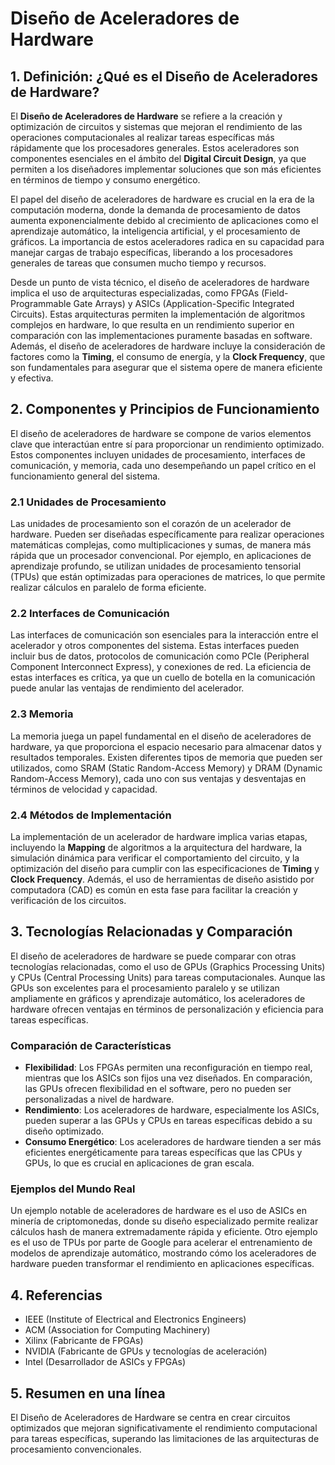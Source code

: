 # Diseño de Aceleradores de Hardware

## 1. Definición: ¿Qué es el **Diseño de Aceleradores de Hardware**?
El **Diseño de Aceleradores de Hardware** se refiere a la creación y optimización de circuitos y sistemas que mejoran el rendimiento de las operaciones computacionales al realizar tareas específicas más rápidamente que los procesadores generales. Estos aceleradores son componentes esenciales en el ámbito del **Digital Circuit Design**, ya que permiten a los diseñadores implementar soluciones que son más eficientes en términos de tiempo y consumo energético. 

El papel del diseño de aceleradores de hardware es crucial en la era de la computación moderna, donde la demanda de procesamiento de datos aumenta exponencialmente debido al crecimiento de aplicaciones como el aprendizaje automático, la inteligencia artificial, y el procesamiento de gráficos. La importancia de estos aceleradores radica en su capacidad para manejar cargas de trabajo específicas, liberando a los procesadores generales de tareas que consumen mucho tiempo y recursos.

Desde un punto de vista técnico, el diseño de aceleradores de hardware implica el uso de arquitecturas especializadas, como FPGAs (Field-Programmable Gate Arrays) y ASICs (Application-Specific Integrated Circuits). Estas arquitecturas permiten la implementación de algoritmos complejos en hardware, lo que resulta en un rendimiento superior en comparación con las implementaciones puramente basadas en software. Además, el diseño de aceleradores de hardware incluye la consideración de factores como la **Timing**, el consumo de energía, y la **Clock Frequency**, que son fundamentales para asegurar que el sistema opere de manera eficiente y efectiva.

## 2. Componentes y Principios de Funcionamiento
El diseño de aceleradores de hardware se compone de varios elementos clave que interactúan entre sí para proporcionar un rendimiento optimizado. Estos componentes incluyen unidades de procesamiento, interfaces de comunicación, y memoria, cada uno desempeñando un papel crítico en el funcionamiento general del sistema.

### 2.1 Unidades de Procesamiento
Las unidades de procesamiento son el corazón de un acelerador de hardware. Pueden ser diseñadas específicamente para realizar operaciones matemáticas complejas, como multiplicaciones y sumas, de manera más rápida que un procesador convencional. Por ejemplo, en aplicaciones de aprendizaje profundo, se utilizan unidades de procesamiento tensorial (TPUs) que están optimizadas para operaciones de matrices, lo que permite realizar cálculos en paralelo de forma eficiente.

### 2.2 Interfaces de Comunicación
Las interfaces de comunicación son esenciales para la interacción entre el acelerador y otros componentes del sistema. Estas interfaces pueden incluir bus de datos, protocolos de comunicación como PCIe (Peripheral Component Interconnect Express), y conexiones de red. La eficiencia de estas interfaces es crítica, ya que un cuello de botella en la comunicación puede anular las ventajas de rendimiento del acelerador.

### 2.3 Memoria
La memoria juega un papel fundamental en el diseño de aceleradores de hardware, ya que proporciona el espacio necesario para almacenar datos y resultados temporales. Existen diferentes tipos de memoria que pueden ser utilizados, como SRAM (Static Random-Access Memory) y DRAM (Dynamic Random-Access Memory), cada uno con sus ventajas y desventajas en términos de velocidad y capacidad.

### 2.4 Métodos de Implementación
La implementación de un acelerador de hardware implica varias etapas, incluyendo la **Mapping** de algoritmos a la arquitectura del hardware, la simulación dinámica para verificar el comportamiento del circuito, y la optimización del diseño para cumplir con las especificaciones de **Timing** y **Clock Frequency**. Además, el uso de herramientas de diseño asistido por computadora (CAD) es común en esta fase para facilitar la creación y verificación de los circuitos.

## 3. Tecnologías Relacionadas y Comparación
El diseño de aceleradores de hardware se puede comparar con otras tecnologías relacionadas, como el uso de GPUs (Graphics Processing Units) y CPUs (Central Processing Units) para tareas computacionales. Aunque las GPUs son excelentes para el procesamiento paralelo y se utilizan ampliamente en gráficos y aprendizaje automático, los aceleradores de hardware ofrecen ventajas en términos de personalización y eficiencia para tareas específicas.

### Comparación de Características
- **Flexibilidad**: Los FPGAs permiten una reconfiguración en tiempo real, mientras que los ASICs son fijos una vez diseñados. En comparación, las GPUs ofrecen flexibilidad en el software, pero no pueden ser personalizadas a nivel de hardware.
- **Rendimiento**: Los aceleradores de hardware, especialmente los ASICs, pueden superar a las GPUs y CPUs en tareas específicas debido a su diseño optimizado.
- **Consumo Energético**: Los aceleradores de hardware tienden a ser más eficientes energéticamente para tareas específicas que las CPUs y GPUs, lo que es crucial en aplicaciones de gran escala.

### Ejemplos del Mundo Real
Un ejemplo notable de aceleradores de hardware es el uso de ASICs en minería de criptomonedas, donde su diseño especializado permite realizar cálculos hash de manera extremadamente rápida y eficiente. Otro ejemplo es el uso de TPUs por parte de Google para acelerar el entrenamiento de modelos de aprendizaje automático, mostrando cómo los aceleradores de hardware pueden transformar el rendimiento en aplicaciones específicas.

## 4. Referencias
- IEEE (Institute of Electrical and Electronics Engineers)
- ACM (Association for Computing Machinery)
- Xilinx (Fabricante de FPGAs)
- NVIDIA (Fabricante de GPUs y tecnologías de aceleración)
- Intel (Desarrollador de ASICs y FPGAs)

## 5. Resumen en una línea
El Diseño de Aceleradores de Hardware se centra en crear circuitos optimizados que mejoran significativamente el rendimiento computacional para tareas específicas, superando las limitaciones de las arquitecturas de procesamiento convencionales.